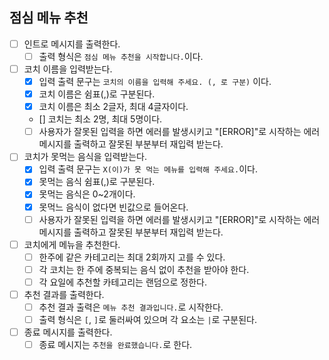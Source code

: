## 점심 메뉴 추천

- [ ] 인트로 메시지를 출력한다.
  - [ ] 출력 형식은 `점심 메뉴 추천을 시작합니다.`이다.

- [ ] 코치 이름을 입력받는다.
  - [X] 입력 출력 문구는 `코치의 이름을 입력해 주세요. (, 로 구분)` 이다.
  - [X] 코치 이름은 쉼표(,)로 구분된다.
  - [X] 코치 이름은 최소 2글자, 최대 4글자이다.
  - [] 코치는 최소 2명, 최대 5명이다.
  - [ ] 사용자가 잘못된 입력을 하면 에러를 발생시키고 "[ERROR]"로 시작하는 에러 메시지를 출력하고 잘못된 부분부터 재입력 받는다.
- [ ] 코치가 못먹는 음식을 입력받는다.
  - [X] 입력 출력 문구는 `X(이)가 못 먹는 메뉴를 입력해 주세요.`이다.
  - [X] 못먹는 음식 쉼표(,)로 구분된다.
  - [X] 못먹는 음식은 0~2개이다.
  - [X] 못먹느 음식이 없다면 빈값으로 들어온다.
  - [ ] 사용자가 잘못된 입력을 하면 에러를 발생시키고 "[ERROR]"로 시작하는 에러 메시지를 출력하고 잘못된 부분부터 재입력 받는다.
- [ ] 코치에게 메뉴을 추천한다.
  - [ ] 한주에 같은 카테고리는 최대 2회까지 고를 수 있다.
  - [ ] 각 코치는 한 주에 중복되는 음식 없이 추천을 받아야 한다.
  - [ ] 각 요일에 추천할 카테고리는 랜덤으로 정한다.
- [ ] 추천 결과를 출력한다.
  - [ ] 추천 결과 출력은 `메뉴 추천 결과입니다.`로 시작한다.
  - [ ] 출력 형식은 `[`, `]`로 둘러싸여 있으며 각 요소는 `|`로 구분된다.
- [ ] 종료 메시지를 출력한다.
  - [ ] 종료 메시지는 `추천을 완료했습니다.`로 한다.